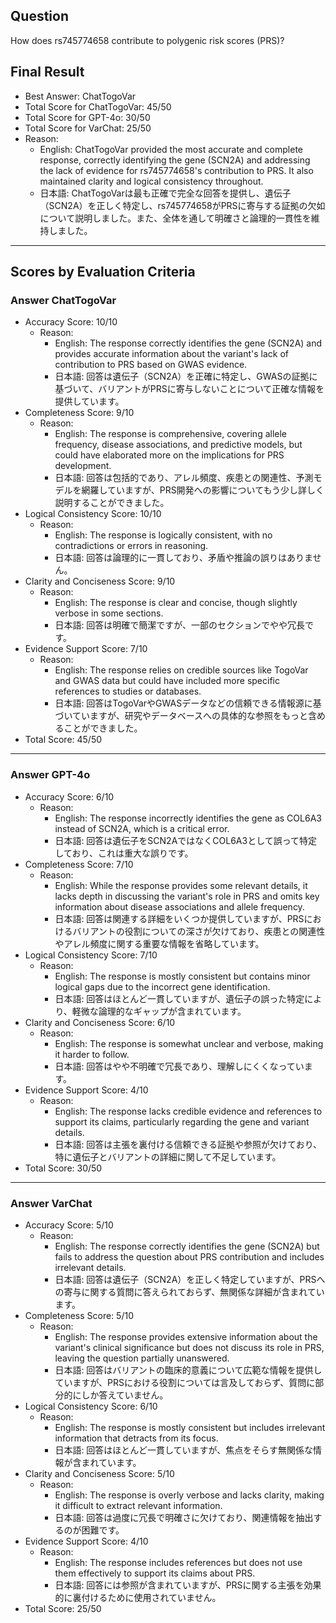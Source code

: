## Question

How does rs745774658 contribute to polygenic risk scores (PRS)?

## Final Result

- Best Answer: ChatTogoVar
- Total Score for ChatTogoVar: 45/50
- Total Score for GPT-4o: 30/50
- Total Score for VarChat: 25/50
- Reason:
  - English: ChatTogoVar provided the most accurate and complete response, correctly identifying the gene (SCN2A) and addressing the lack of evidence for rs745774658's contribution to PRS. It also maintained clarity and logical consistency throughout.
  - 日本語: ChatTogoVarは最も正確で完全な回答を提供し、遺伝子（SCN2A）を正しく特定し、rs745774658がPRSに寄与する証拠の欠如について説明しました。また、全体を通して明確さと論理的一貫性を維持しました。

---

## Scores by Evaluation Criteria

### Answer ChatTogoVar
- Accuracy Score: 10/10
  - Reason: 
    - English: The response correctly identifies the gene (SCN2A) and provides accurate information about the variant's lack of contribution to PRS based on GWAS evidence.
    - 日本語: 回答は遺伝子（SCN2A）を正確に特定し、GWASの証拠に基づいて、バリアントがPRSに寄与しないことについて正確な情報を提供しています。
- Completeness Score: 9/10
  - Reason: 
    - English: The response is comprehensive, covering allele frequency, disease associations, and predictive models, but could have elaborated more on the implications for PRS development.
    - 日本語: 回答は包括的であり、アレル頻度、疾患との関連性、予測モデルを網羅していますが、PRS開発への影響についてもう少し詳しく説明することができました。
- Logical Consistency Score: 10/10
  - Reason: 
    - English: The response is logically consistent, with no contradictions or errors in reasoning.
    - 日本語: 回答は論理的に一貫しており、矛盾や推論の誤りはありません。
- Clarity and Conciseness Score: 9/10
  - Reason: 
    - English: The response is clear and concise, though slightly verbose in some sections.
    - 日本語: 回答は明確で簡潔ですが、一部のセクションでやや冗長です。
- Evidence Support Score: 7/10
  - Reason: 
    - English: The response relies on credible sources like TogoVar and GWAS data but could have included more specific references to studies or databases.
    - 日本語: 回答はTogoVarやGWASデータなどの信頼できる情報源に基づいていますが、研究やデータベースへの具体的な参照をもっと含めることができました。
- Total Score: 45/50

---

### Answer GPT-4o
- Accuracy Score: 6/10
  - Reason: 
    - English: The response incorrectly identifies the gene as COL6A3 instead of SCN2A, which is a critical error.
    - 日本語: 回答は遺伝子をSCN2AではなくCOL6A3として誤って特定しており、これは重大な誤りです。
- Completeness Score: 7/10
  - Reason: 
    - English: While the response provides some relevant details, it lacks depth in discussing the variant's role in PRS and omits key information about disease associations and allele frequency.
    - 日本語: 回答は関連する詳細をいくつか提供していますが、PRSにおけるバリアントの役割についての深さが欠けており、疾患との関連性やアレル頻度に関する重要な情報を省略しています。
- Logical Consistency Score: 7/10
  - Reason: 
    - English: The response is mostly consistent but contains minor logical gaps due to the incorrect gene identification.
    - 日本語: 回答はほとんど一貫していますが、遺伝子の誤った特定により、軽微な論理的なギャップが含まれています。
- Clarity and Conciseness Score: 6/10
  - Reason: 
    - English: The response is somewhat unclear and verbose, making it harder to follow.
    - 日本語: 回答はやや不明確で冗長であり、理解しにくくなっています。
- Evidence Support Score: 4/10
  - Reason: 
    - English: The response lacks credible evidence and references to support its claims, particularly regarding the gene and variant details.
    - 日本語: 回答は主張を裏付ける信頼できる証拠や参照が欠けており、特に遺伝子とバリアントの詳細に関して不足しています。
- Total Score: 30/50

---

### Answer VarChat
- Accuracy Score: 5/10
  - Reason: 
    - English: The response correctly identifies the gene (SCN2A) but fails to address the question about PRS contribution and includes irrelevant details.
    - 日本語: 回答は遺伝子（SCN2A）を正しく特定していますが、PRSへの寄与に関する質問に答えられておらず、無関係な詳細が含まれています。
- Completeness Score: 5/10
  - Reason: 
    - English: The response provides extensive information about the variant's clinical significance but does not discuss its role in PRS, leaving the question partially unanswered.
    - 日本語: 回答はバリアントの臨床的意義について広範な情報を提供していますが、PRSにおける役割については言及しておらず、質問に部分的にしか答えていません。
- Logical Consistency Score: 6/10
  - Reason: 
    - English: The response is mostly consistent but includes irrelevant information that detracts from its focus.
    - 日本語: 回答はほとんど一貫していますが、焦点をそらす無関係な情報が含まれています。
- Clarity and Conciseness Score: 5/10
  - Reason: 
    - English: The response is overly verbose and lacks clarity, making it difficult to extract relevant information.
    - 日本語: 回答は過度に冗長で明確さに欠けており、関連情報を抽出するのが困難です。
- Evidence Support Score: 4/10
  - Reason: 
    - English: The response includes references but does not use them effectively to support its claims about PRS.
    - 日本語: 回答には参照が含まれていますが、PRSに関する主張を効果的に裏付けるために使用されていません。
- Total Score: 25/50